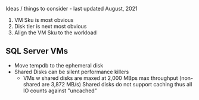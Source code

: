 Ideas / things to consider - last updated August, 2021

1. VM Sku is most obvious
2. Disk tier is next most obvious
3. Align the VM Sku to the workload

## SQL Server VMs

- Move tempdb to the ephemeral disk
- Shared Disks can be silent performance killers
   - VMs w shared disks are maxed at 2,000 MBps max throughput (non-shared are 3,872 MB/s)
   Shared disks do not support caching thus all IO counts against "uncached"
